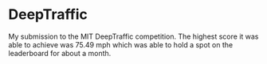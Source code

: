 # DeepTraffic
My submission to the MIT DeepTraffic competition. The highest score it was able to achieve was 75.49 mph which was able to hold a spot on the leaderboard for about a month.
